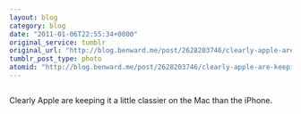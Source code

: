 ```yaml
---
layout: blog
category: blog
date: "2011-01-06T22:55:34+0000"
original_service: tumblr
original_url: "http://blog.benward.me/post/2628203746/clearly-apple-are-keeping-it-a-little-classier-on"
tumblr_post_type: photo
atomid: "http://blog.benward.me/post/2628203746/clearly-apple-are-keeping-it-a-little-classier-on"
---
```

<figure class="photo">
  <img src="http://benward.me/res/tumblr/media/2628203746/0.png" alt="">
</figure>

Clearly Apple are keeping it a little classier on the Mac than the iPhone.